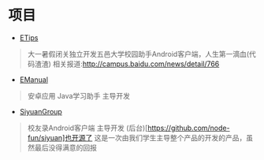 项目
===
* [ETips](http://etips.github.io/) 
>大一暑假闭关独立开发五邑大学校园助手Android客户端，人生第一滴血(代码渣渣)
>相关报道:http://campus.baidu.com/news/detail/766

* [EManual](http://emanual.github.io/)
>安卓应用 Java学习助手 主导开发

* [SiyuanGroup](https://github.com/Jayin/SiyuanGroup)
> 校友录Android客户端 主导开发
> (后台)[https://github.com/node-fun/siyuan]也开源了
> 这是一次由我们学生主导整个产品的开发的产品，虽然最后没得满意的回报